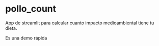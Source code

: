 # pollo_count

App de streamlit para calcular cuanto impacto medioambiental tiene tu dieta.

Es una demo rápida
